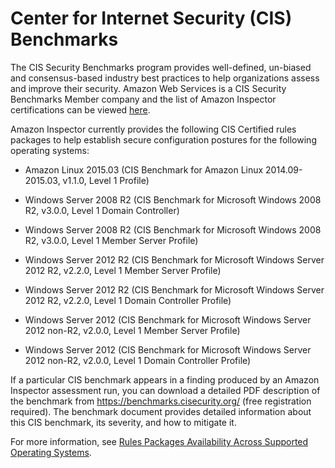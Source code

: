 # Center for Internet Security \(CIS\) Benchmarks<a name="inspector_cis"></a>

The CIS Security Benchmarks program provides well\-defined, un\-biased and consensus\-based industry best practices to help organizations assess and improve their security\. Amazon Web Services is a CIS Security Benchmarks Member company and the list of Amazon Inspector certifications can be viewed [here](https://benchmarks.cisecurity.org/membership/certified/amazon/)\.

Amazon Inspector currently provides the following CIS Certified rules packages to help establish secure configuration postures for the following operating systems:

+ Amazon Linux 2015\.03 \(CIS Benchmark for Amazon Linux 2014\.09\-2015\.03, v1\.1\.0, Level 1 Profile\)

+ Windows Server 2008 R2 \(CIS Benchmark for Microsoft Windows 2008 R2, v3\.0\.0, Level 1 Domain Controller\)

+ Windows Server 2008 R2 \(CIS Benchmark for Microsoft Windows 2008 R2, v3\.0\.0, Level 1 Member Server Profile\)

+ Windows Server 2012 R2 \(CIS Benchmark for Microsoft Windows Server 2012 R2, v2\.2\.0, Level 1 Member Server Profile\)

+ Windows Server 2012 R2 \(CIS Benchmark for Microsoft Windows Server 2012 R2, v2\.2\.0, Level 1 Domain Controller Profile\)

+ Windows Server 2012 \(CIS Benchmark for Microsoft Windows Server 2012 non\-R2, v2\.0\.0, Level 1 Member Server Profile\)

+ Windows Server 2012 \(CIS Benchmark for Microsoft Windows Server 2012 non\-R2, v2\.0\.0, Level 1 Domain Controller Profile\)

If a particular CIS benchmark appears in a finding produced by an Amazon Inspector assessment run, you can download a detailed PDF description of the benchmark from [https://benchmarks\.cisecurity\.org/](https://benchmarks.cisecurity.org/) \(free registration required\)\. The benchmark document provides detailed information about this CIS benchmark, its severity, and how to mitigate it\. 

For more information, see [Rules Packages Availability Across Supported Operating Systems](inspector_rule-packages_across_os.md)\.
